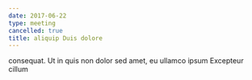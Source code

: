 ```yaml
---
date: 2017-06-22
type: meeting
cancelled: true
title: aliquip Duis dolore
---
```

consequat. Ut in quis non dolor sed amet, eu ullamco ipsum Excepteur cillum